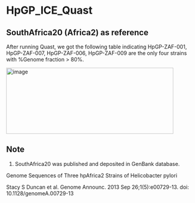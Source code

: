 # HpGP_ICE_Quast




## SouthAfrica20 (Africa2) as reference

After running Quast, we got the following table indicating HpGP-ZAF-001, HpGP-ZAF-007, HpGP-ZAF-006, HpGP-ZAF-009 are the only
four strains with %Genome fraction > 80%.  

<img width="448" height="177" alt="image" src="https://github.com/user-attachments/assets/64842df4-6a93-4feb-b662-5f6712290b3a" />

## Note

1. SouthAfrica20 was published and deposited in GenBank database.

Genome Sequences of Three hpAfrica2 Strains of Helicobacter pylori

Stacy S Duncan et al. Genome Announc. 2013 Sep 26;1(5):e00729-13. doi: 10.1128/genomeA.00729-13
